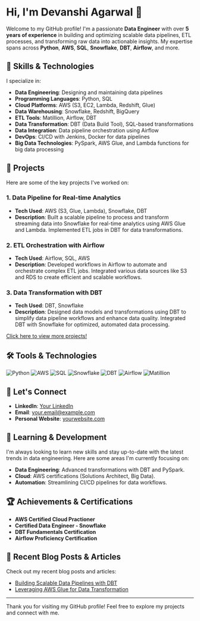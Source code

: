 
# Hi, I'm Devanshi Agarwal 👋

Welcome to my GitHub profile! I'm a passionate **Data Engineer** with over **5 years of experience** in building and optimizing scalable data pipelines, ETL processes, and transforming raw data into actionable insights. My expertise spans across **Python**, **AWS**, **SQL**, **Snowflake**, **DBT**, **Airflow**, and more.


## 🚀 Skills & Technologies

I specialize in:

- **Data Engineering**: Designing and maintaining data pipelines
- **Programming Languages**: Python, SQL
- **Cloud Platforms**: AWS (S3, EC2, Lambda, Redshift, Glue)
- **Data Warehousing**: Snowflake, Redshift, BigQuery
- **ETL Tools**: Matillion, Airflow, DBT
- **Data Transformation**: DBT (Data Build Tool), SQL-based transformations
- **Data Integration**: Data pipeline orchestration using Airflow
- **DevOps**: CI/CD with Jenkins, Docker  for data pipelines
- **Big Data Technologies**: PySpark, AWS Glue, and Lambda functions for big data processing


## 💼 Projects

Here are some of the key projects I've worked on:

### 1. **Data Pipeline for Real-time Analytics**  
   - **Tech Used**: AWS (S3, Glue, Lambda), Snowflake, DBT  
   - **Description**: Built a scalable pipeline to process and transform streaming data into Snowflake for real-time analytics using AWS Glue and Lambda. Implemented ETL jobs in DBT for data transformations.

### 2. **ETL Orchestration with Airflow**  
   - **Tech Used**: Airflow, SQL, AWS  
   - **Description**: Developed workflows in Airflow to automate and orchestrate complex ETL jobs. Integrated various data sources like S3 and RDS to create efficient and scalable workflows.

### 3. **Data Transformation with DBT**  
   - **Tech Used**: DBT, Snowflake  
   - **Description**: Designed data models and transformations using DBT to simplify data pipeline workflows and enhance data quality. Integrated DBT with Snowflake for optimized, automated data processing.

[Click here to view more projects!](https://github.com/yourusername)




## 🛠️ Tools & Technologies

![Python](https://img.shields.io/badge/-Python-blue)
![AWS](https://img.shields.io/badge/-AWS-orange)
![SQL](https://img.shields.io/badge/-SQL-blue)
![Snowflake](https://img.shields.io/badge/-Snowflake-lightblue)
![DBT](https://img.shields.io/badge/-DBT-black)
![Airflow](https://img.shields.io/badge/-Airflow-lightgrey)
![Matillion](https://img.shields.io/badge/-Matillion-green)




## 🤝 Let's Connect

- **LinkedIn**: [Your LinkedIn](https://www.linkedin.com/in/yourname/)
- **Email**: [your.email@example.com](mailto:your.email@example.com)
- **Personal Website**: [yourwebsite.com](https://yourwebsite.com)





## 🌱 Learning & Development

I'm always looking to learn new skills and stay up-to-date with the latest trends in data engineering. Here are some areas I'm currently focusing on:
- **Data Engineering**: Advanced transformations with DBT and PySpark.
- **Cloud**: AWS certifications (Solutions Architect, Big Data).
- **Automation**: Streamlining CI/CD pipelines for data workflows.




## 🏆 Achievements & Certifications

- **AWS Certified Cloud Practioner**  
- **Certified Data Engineer - Snowflake**  
- **DBT Fundamentals Certification**  
- **Airflow Proficiency Certification**



## 📝 Recent Blog Posts & Articles

Check out my recent blog posts and articles:
- [Building Scalable Data Pipelines with DBT](https://medium.com/@yourusername/building-scalable-data-pipelines-with-dbt)
- [Leveraging AWS Glue for Data Transformation](https://medium.com/@yourusername/leveraging-aws-glue-for-data-transformation)

---

Thank you for visiting my GitHub profile! Feel free to explore my projects and connect with me.
